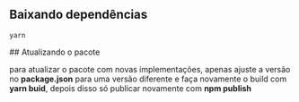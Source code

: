 ## Baixando dependências

``
   yarn
``

## Atualizando o pacote

para atualizar o pacote com novas implementações, apenas ajuste a versão no **package.json** para uma versão diferente e faça novamente o build com **yarn buid**, depois disso só publicar novamente com **npm publish**
